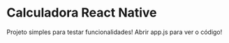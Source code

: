 # Calculadora React Native

Projeto simples para testar funcionalidades!
Abrir app.js para ver o código!
